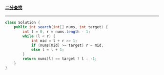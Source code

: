 #### <a href="https://leetcode.cn/problems/binary-search/">二分查找</a>

-------------

```java
class Solution {
    public int search(int[] nums, int target) {
        int l = 0, r = nums.length - 1;
        while (l < r) {
            int mid = l + r >> 1;
            if (nums[mid] >= target) r = mid;
            else l = l + 1;
        }
        return nums[l] == target ? l : -1;
    }
}
```

